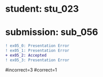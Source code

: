 # student: stu_023
# submission: sub_056

```diff
! ex05_0: Presentation Error
! ex05_1: Presentation Error
+ ex05_2: Accepted
! ex05_3: Presentation Error
```
#incorrect=3
#correct=1
